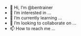 - 👋 Hi, I’m @bentrainer
- 👀 I’m interested in ...
- 🌱 I’m currently learning ...
- 💞️ I’m looking to collaborate on ...
- 📫 How to reach me ...

<!---
bentrainer/bentrainer is a ✨ special ✨ repository because its `README.md` (this file) appears on your GitHub profile.
You can click the Preview link to take a look at your changes.
--->
